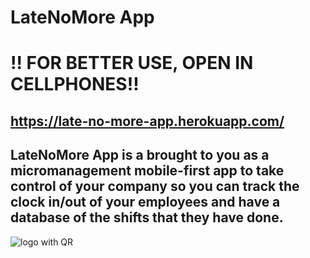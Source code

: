 # LateNoMore App

# !! FOR BETTER USE, OPEN IN CELLPHONES!!
## https://late-no-more-app.herokuapp.com/

## LateNoMore App is a brought to you as a micromanagement mobile-first app to take control of your company so you can track the clock in/out of your employees and have a database of the shifts that they have done.

![logo with QR](https://user-images.githubusercontent.com/81428361/135701173-a21572dd-7d17-4ac7-b02e-c082fbdb8fa9.png)
